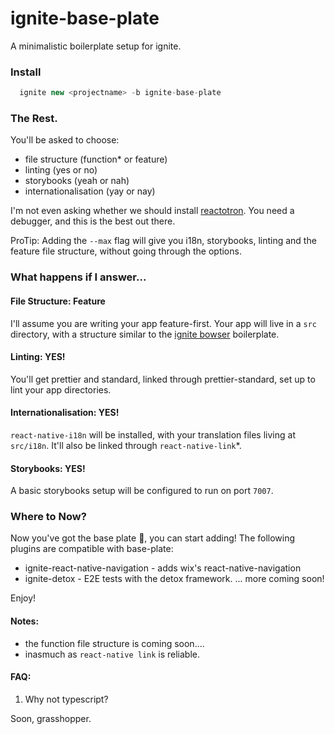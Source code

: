 # ignite-base-plate

A minimalistic boilerplate setup for ignite.

### Install

```js
  ignite new <projectname> -b ignite-base-plate 
```

### The Rest.

You'll be asked to choose: 
 - file structure (function* or feature)
 - linting (yes or no)
 - storybooks (yeah or nah)
 - internationalisation (yay or nay)

I'm not even asking whether we should install [reactotron](https://github.com/infinitered/reactotron). You need a debugger, and this is the best out there.

ProTip: Adding the `--max` flag will give you i18n, storybooks, linting and the feature file structure, without going through the options.

### What happens if I answer...

#### File Structure: Feature
I'll assume you are writing your app feature-first. Your app will live in a `src` directory, with a structure similar to the [ignite bowser](https://github.com/infinitered/ignite-ir-boilerplate-bowser/#quick-start) boilerplate.

#### Linting: YES!
You'll get prettier and standard, linked through prettier-standard, set up to lint your app directories.

#### Internationalisation: YES!
`react-native-i18n` will be installed, with your translation files living at `src/i18n`. It'll also be linked through `react-native-link`*.

#### Storybooks: YES!
A basic storybooks setup will be configured to run on port `7007`.

### Where to Now?
Now you've got the base plate :fork_and_knife:, you can start adding! The following plugins are compatible with base-plate:

* ignite-react-native-navigation - adds wix's react-native-navigation
* ignite-detox - E2E tests with the detox framework.
... more coming soon!

Enjoy!

#### Notes: 
* the function file structure is coming soon....
* inasmuch as `react-native link` is reliable.

#### FAQ: 

1. Why not typescript?

Soon, grasshopper.